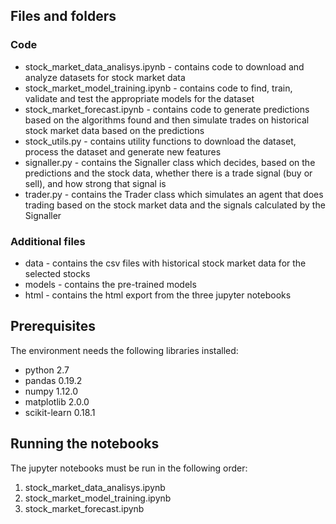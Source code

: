 ## Files and folders

### Code
- stock_market_data_analisys.ipynb - contains code to download and analyze datasets for stock market data
- stock_market_model_training.ipynb - contains code to find, train, validate and test the appropriate models for the dataset
- stock_market_forecast.ipynb - contains code to generate predictions based on the algorithms found and then simulate trades on historical stock market data based on the predictions
- stock_utils.py - contains utility functions to download the dataset, process the dataset and generate new features
- signaller.py - contains the Signaller class which decides, based on the predictions and the stock data, whether there is a trade signal (buy or sell), and how strong that signal is
- trader.py - contains the Trader class which simulates an agent that does trading based on the stock market data and the signals calculated by the Signaller

### Additional files
- data - contains the csv files with historical stock market data for the selected stocks
- models - contains the pre-trained models
- html - contains the html export from the three jupyter notebooks

## Prerequisites
The environment needs the following libraries installed:
- python 2.7
- pandas 0.19.2
- numpy 1.12.0
- matplotlib 2.0.0
- scikit-learn 0.18.1

## Running the notebooks
The jupyter notebooks must be run in the following order:
1. stock_market_data_analisys.ipynb
2. stock_market_model_training.ipynb
3. stock_market_forecast.ipynb

